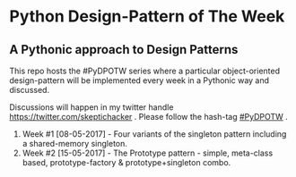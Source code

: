 # Python Design-Pattern of The Week

## A Pythonic approach to Design Patterns

This repo hosts the #PyDPOTW series where a particular object-oriented design-pattern will be implemented
every week in a Pythonic way and discussed. 

Discussions will happen in my twitter handle https://twitter.com/skeptichacker . Please follow the hash-tag
<a href="https://twitter.com/hashtag/PyDPOTW">#PyDPOTW</a> .

1. Week #1 [08-05-2017] - Four variants of the singleton pattern including a shared-memory singleton.
2. Week #2 [15-05-2017] - The Prototype pattern - simple, meta-class based, prototype-factory & prototype+singleton combo.

